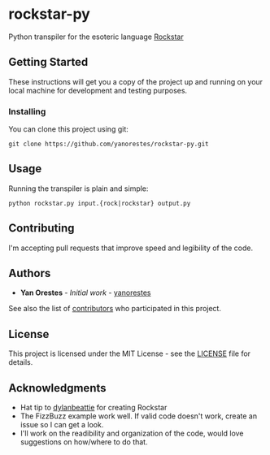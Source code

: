 # rockstar-py

Python transpiler for the esoteric language [Rockstar](https://github.com/dylanbeattie/rockstar)

## Getting Started

These instructions will get you a copy of the project up and running on your local machine for development and testing purposes.

### Installing

You can clone this project using git:

```
git clone https://github.com/yanorestes/rockstar-py.git
```

## Usage

Running the transpiler is plain and simple:
```
python rockstar.py input.{rock|rockstar} output.py
```

## Contributing

I'm accepting pull requests that improve speed and legibility of the code.

## Authors

* **Yan Orestes** - *Initial work* - [yanorestes](https://github.com/yanorestes)

See also the list of [contributors](https://github.com/your/project/contributors) who participated in this project.

## License

This project is licensed under the MIT License - see the [LICENSE](LICENSE) file for details.

## Acknowledgments

* Hat tip to [dylanbeattie](https://github.com/dylanbeattie/) for creating Rockstar
* The FizzBuzz example work well. If valid code doesn't work, create an issue so I can get a look.
* I'll work on the readibility and organization of the code, would love suggestions on how/where to do that.